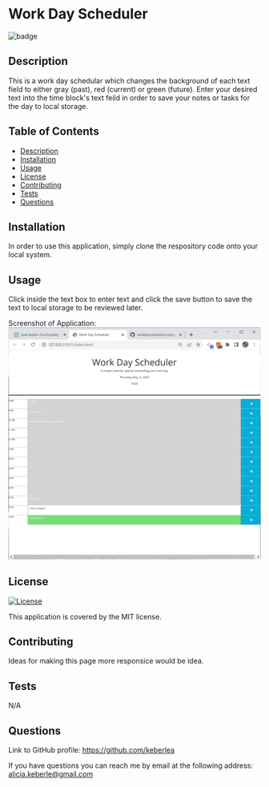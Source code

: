 
  # Work Day Scheduler
  
  ![badge](https://img.shields.io/badge/License-MIT-yellow.svg)
  

  ## Description
  This is a work day schedular which changes the background of each text field to either gray (past), red (current) or green (future). Enter your desired text into the time block's text feild in order to save your notes or tasks for the day to local storage.

  ## Table of Contents
   - [Description](#Description)
   - [Installation](#Installation)
   - [Usage](#Usage)
   - [License](#License)
   - [Contributing](#Contributing)
   - [Tests](#Tests)
   - [Questions](#Questions)

  ## Installation
  In order to use this application, simply clone the respository code onto your local system.

  ## Usage
  Click inside the text box to enter text and click the save button to save the text to local storage to be reviewed later.

  Screenshot of Application:
  ![Alt text](screenshot.PNG)

  ## License 
  
  [![License](https://img.shields.io/badge/License-MIT-yellow.svg)](https://opensource.org/licenses/https://opensource.org/licenses/MIT)

  This application is covered by the MIT license.
  
  ## Contributing
  Ideas for making this page more responsice would be idea.

  ## Tests
  N/A

  ## Questions
  Link to GitHub profile: https://github.com/keberlea
  
  If you have questions you can reach me by email at the following address: alicia.keberle@gmail.com
  